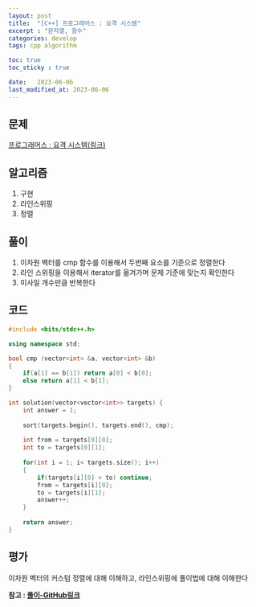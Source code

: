 ```yaml
---
layout: post
title:  "[C++] 프로그래머스 : 요격 시스템"
excerpt : "문자열, 함수"
categories: develop
tags: cpp algorithm

toc: true
toc_sticky : true

date:   2023-06-06
last_modified_at: 2023-06-06
---
```

<!-- > <span style="font-size: 80%">
인프런에 있는 큰돌님의 강의 10주완성 C++ 코딩테스트 | 알고리즘 코딩테스트를 듣고 정리한 필기입니다.</span> -->

## 문제

[프로그래머스 : 요격 시스템(링크)](https://school.programmers.co.kr/learn/courses/30/lessons/181188)

## 알고리즘

  1. 구현
  2. 라인스위핑
  3. 정렬
  

## 풀이

  1. 이차원 벡터를 cmp 함수를 이용해서 두번째 요소를 기준으로 정렬한다
  2. 라인 스위핑을 이용해서 iterator를 옮겨가며 문제 기준에 맞는지 확인한다
  3. 미사일 개수만큼 반복한다

## 코드  

```cpp
#include <bits/stdc++.h>

using namespace std;

bool cmp (vector<int> &a, vector<int> &b)
{
    if(a[1] == b[1]) return a[0] < b[0];
    else return a[1] < b[1];
}

int solution(vector<vector<int>> targets) {
    int answer = 1;
   
    sort(targets.begin(), targets.end(), cmp);
    
    int from = targets[0][0];
    int to = targets[0][1];
    
    for(int i = 1; i< targets.size(); i++)
    {
        if(targets[i][0] < to) continue;
        from = targets[i][0];
        to = targets[i][1];
        answer++;
    }
    
    return answer;
}
```

## 평가  
이차원 벡터의 커스텀 정렬에 대해 이해하고, 라인스위핑에 풀이법에 대해 이해한다

__참고 : [풀이-GitHub링크](https://github.com/Jinlee0206/BOJ/blob/main/%ED%94%84%EB%A1%9C%EA%B7%B8%EB%9E%98%EB%A8%B8%EC%8A%A4/unrated/181188.%E2%80%85%EC%9A%94%EA%B2%A9%E2%80%85%EC%8B%9C%EC%8A%A4%ED%85%9C/%EC%9A%94%EA%B2%A9%E2%80%85%EC%8B%9C%EC%8A%A4%ED%85%9C.cpp)__